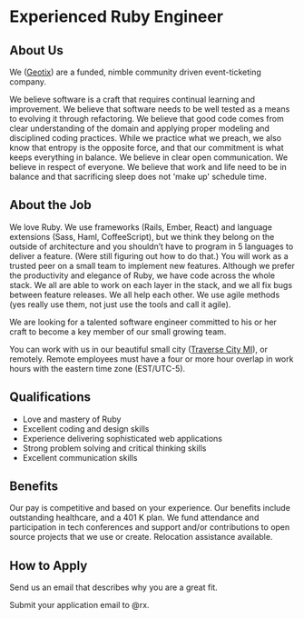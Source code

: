 # Experienced Ruby Engineer #

## About Us ##

We ([Geotix](http://geotix.com/)) are a funded, nimble community driven event-ticketing company. 

We believe software is a craft that requires continual learning and improvement.
We believe that software needs to be well tested as a means to evolving it through refactoring.
We believe that good code comes from clear understanding of the domain and applying proper modeling and disciplined coding practices.
While we practice what we preach, we also know that entropy is the opposite force, and that our commitment is what keeps everything in balance.
We believe in clear open communication.
We believe in respect of everyone.
We believe that work and life need to be in balance and that sacrificing sleep does not 'make up' schedule time.
## About the Job ##

We love Ruby.
We use frameworks (Rails, Ember, React) and language extensions (Sass, Haml, CoffeeScript), but we think they belong on the outside of architecture and you shouldn’t have to program in 5 languages to deliver a feature.
(Were still figuring out how to do that.) You will work as a trusted peer on a small team to implement new features.
Although we prefer the productivity and elegance of Ruby, we have code across the whole stack.
We all are able to work on each layer in the stack, and we all fix bugs between feature releases.
We all help each other.
We use agile methods (yes really use them, not just use the tools and call it agile).

We are looking for a talented software engineer committed to his or her craft to become a key member of our small growing team.

You can work with us in our beautiful small city ([Traverse City MI](https://www.google.com/search?q=traverse+city)), or remotely. 
Remote employees must have a four or more hour overlap in work hours with the eastern time zone (EST/UTC-5).

## Qualifications ##

* Love and mastery of Ruby
* Excellent coding and design skills 
* Experience delivering sophisticated web applications
* Strong problem solving and critical thinking skills
* Excellent communication skills

## Benefits ##

Our pay is competitive and based on your experience. 
Our benefits include outstanding healthcare, and a 401 K plan. 
We fund attendance and participation in tech conferences and support and/or contributions to open source projects that we use or create. 
Relocation assistance available.

## How to Apply ##

Send us an email that describes why you are a great fit. 

Submit your application email to @rx.
